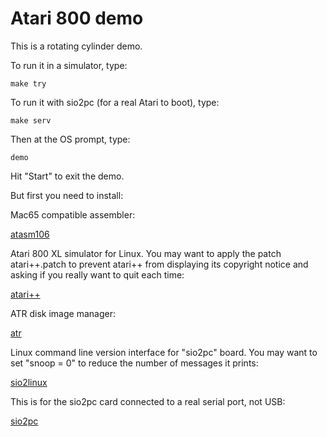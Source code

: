 # Atari 800 demo

This is a rotating cylinder demo.

To run it in a simulator, type:

	make try

To run it with sio2pc (for a real Atari to boot), type:

	make serv

Then at the OS prompt, type:

	demo

Hit "Start" to exit the demo.

But first you need to install:

Mac65 compatible assembler:

[atasm106](https://sourceforge.net/projects/atasm/)

Atari 800 XL simulator for Linux.  You may want to apply the patch
atari++.patch to prevent atari++ from displaying its copyright notice and
asking if you really want to quit each time:

[atari++](http://www.xl-project.com/)

ATR disk image manager:

[atr](https://github.com/jhallen/atari-tools)

Linux command line version interface for "sio2pc" board.  You may want to
set "snoop = 0" to reduce the number of messages it prints:

[sio2linux](http://www.crowcastle.net/preston/atari/)

This is for the sio2pc card connected to a real serial port, not USB:

[sio2pc](http://www.atarimax.com/sio2pc/documentation/jack/index.php)
